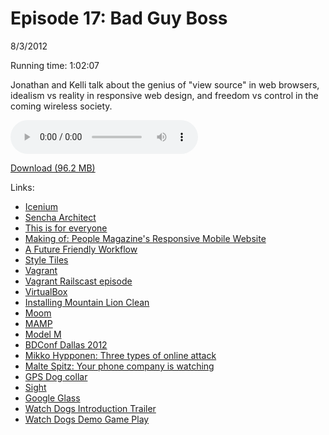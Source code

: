 Episode 17: Bad Guy Boss
====
8/3/2012

Running time: 1:02:07

Jonathan and Kelli talk about the genius of "view source" in web browsers, idealism vs reality in responsive web design, and freedom vs control in the coming wireless society. 

<audio preload="auto" controls>
	<source src="https://s3.amazonaws.com/nitch/Episode_17_Bad_Guy_Boss.mp3" type="audio/mpeg" />
	<source src="https://s3.amazonaws.com/nitch/Episode_17_Bad_Guy_Boss.ogg" type="audio/ogg" />
</audio>

[Download (96.2 MB)](https://s3.amazonaws.com/nitch/Episode_17_Bad_Guy_Boss.mp3 "Episode 17: Bad Guy Boss")

Links:

* [Icenium](http://www.icenium.com/ "Icenium - Cross-Platform Mobile Development Simplified")
* [Sencha Architect](http://www.sencha.com/products/architect/ "Sencha Architect | Sencha Architect 2 | Products | Sencha")
* [This is for everyone](http://twitter.com/timberners_lee/status/228960085672599552 "Twitter / timberners_lee: This is for everyone #london2012 ...")
* [Making of: People Magazine's Responsive Mobile Website](http://globalmoxie.com/blog/making-of-people-mobile.shtml)
* [A Future Friendly Workflow](http://www.netmagazine.com/opinions/future-friendly-workflow)
* [Style Tiles](http://styletil.es/ "Style Tiles")
* [Vagrant](http://vagrantup.com)
* [Vagrant Railscast episode](http://railscasts.com/episodes/292-virtual-machines-with-vagrant?view=asciicast)
* [VirtualBox](http://virtualbox.org)
* [Installing Mountain Lion Clean](http://eggfreckles.net/notes/installing-mountain-lion-clean/)
* [Moom](http://manytricks.com/moom/ "Moom &middot; Many Tricks")
* [MAMP](http://www.mamp.info/ "MAMP: Mac, Apache, MySQL, PHP")
* [Model M](http://en.wikipedia.org/wiki/Model_M_keyboard "Model M keyboard - Wikipedia, the free encyclopedia")
* [BDConf Dallas 2012](http://bdconf.com/2012/dallas/ "Breaking Development Dallas 2012: Web design and development for beyond the desktop")
* [Mikko Hypponen: Three types of online attack](http://www.ted.com/talks/mikko_hypponen_three_types_of_online_attack.html "Mikko Hypponen: Three types of online attack | Video on TED.com")
* [Malte Spitz: Your phone company is watching](http://www.ted.com/talks/malte_spitz_your_phone_company_is_watching.html "Malte Spitz: Your phone company is watching  | Video on TED.com")
* [GPS Dog collar](http://www.target.com/p/garmin-dc-40-gps-enabled-dog-tracking-transmitter-and-collar/-/A-12983381)
* [Sight](http://www.33rdsquare.com/2012/07/sight-short-film-about-augmented-reality.html)
* [Google Glass](https://plus.google.com/111626127367496192147 "Project Glass - Google+")
* [Watch Dogs Introduction Trailer](http://www.youtube.com/watch?v=n3F3KW-2ABc)
* [Watch Dogs Demo Game Play](http://www.youtube.com/watch?v=xNCnuQM1S0A)

